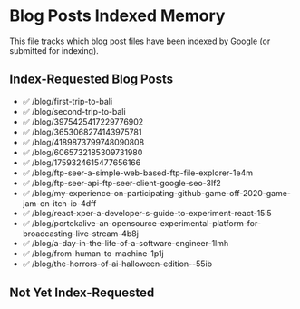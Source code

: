 # Blog Posts Indexed Memory

This file tracks which blog post files have been indexed by Google (or submitted for indexing).

## Index-Requested Blog Posts

- ✅ /blog/first-trip-to-bali
- ✅ /blog/second-trip-to-bali
- ✅ /blog/3975425417229776902
- ✅ /blog/3653068274143975781
- ✅ /blog/4189873799748090808
- ✅ /blog/6065732185309731980
- ✅ /blog/1759324615477656166
- ✅ /blog/ftp-seer-a-simple-web-based-ftp-file-explorer-1e4m
- ✅ /blog/ftp-seer-api-ftp-seer-client-google-seo-3lf2
- ✅ /blog/my-experience-on-participating-github-game-off-2020-game-jam-on-itch-io-4dff
- ✅ /blog/react-xper-a-developer-s-guide-to-experiment-react-15i5
- ✅ /blog/portokalive-an-opensource-experimental-platform-for-broadcasting-live-stream-4b8j
- ✅ /blog/a-day-in-the-life-of-a-software-engineer-1lmh
- ✅ /blog/from-human-to-machine-1p1j
- ✅ /blog/the-horrors-of-ai-halloween-edition--55ib

## Not Yet Index-Requested